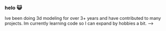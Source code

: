 ### helo 😺


Ive been doing 3d modeling for over 3+ years and have contributed to many projects.
Im currently learning code so I can expand by hobbies a bit. 
-->
